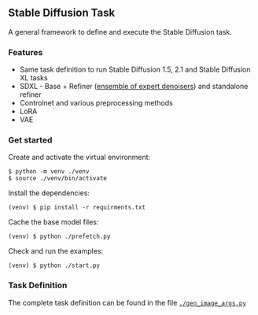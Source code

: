 ## Stable Diffusion Task

A general framework to define and execute the Stable Diffusion task.

### Features

* Same task definition to run Stable Diffusion 1.5, 2.1 and Stable Diffusion XL tasks
* SDXL - Base + Refiner ([ensemble of expert denoisers](https://research.nvidia.com/labs/dir/eDiff-I/)) and standalone refiner
* Controlnet and various preprocessing methods
* LoRA
* VAE

### Get started

Create and activate the virtual environment:
```shell
$ python -m venv ./venv
$ source ./venv/bin/activate
```

Install the dependencies:
```shell
(venv) $ pip install -r requirments.txt
```

Cache the base model files:
```shell
(venv) $ python ./prefetch.py
```

Check and run the examples:
```shell
(venv) $ python ./start.py
```

### Task Definition

The complete task definition can be found in the file [```./gen_image_args.py```](./gen_image_args.py)
